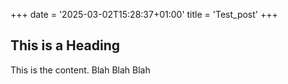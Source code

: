 +++
date = '2025-03-02T15:28:37+01:00'
title = 'Test_post'
+++

## This is a Heading
This is the content.
Blah Blah Blah
